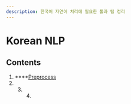 ```yaml
---
description: 한국어 자연어 처리에 필요한 툴과 팁 정리
---
```


# Korean NLP

## Contents

1. \*\*\*\*[Preprocess](https://art28.gitbook.io/korean-nlp/preprocess/contents)
2. 3. 4. 




